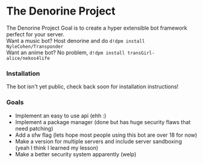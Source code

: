# The Denorine Project
The Denorine Project Goal is to create a hyper extensible bot framework perfect for your server.<br>
Want a music bot? Host denorine and do `d!dpm install NyleCohen/Transponder`<br>
Want an anime bot? No problem, `d!dpm install transGirl-alice/nekos4life`
### Installation
The bot isn't yet public, check back soon for installation instructions!
### Goals
* Implement an easy to use api (ehh :\)
* Implement a package manager (done but has huge security flaws that need patching)
* Add a sfw flag (lets hope most people using this bot are over 18 for now)
* Make a version for multiple servers and include server sandboxing (yeah I think I learned my lesson)
* Make a better security system apparently (welp)
